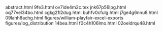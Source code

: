 abstract.html
9fe3.html
ov7ide4m2c.tex
jnk67p56lpg.html
oq77vel34bo.html
cgkg21l2dug.html
buhfv0cfulg.html
j7ge4g6nnu8.html
09lahh8achg.html
figures/william-playfair-excel-exports
figures/log_distribution
14bea.html
f0c4h106lmo.html
02oeldrqu48.html